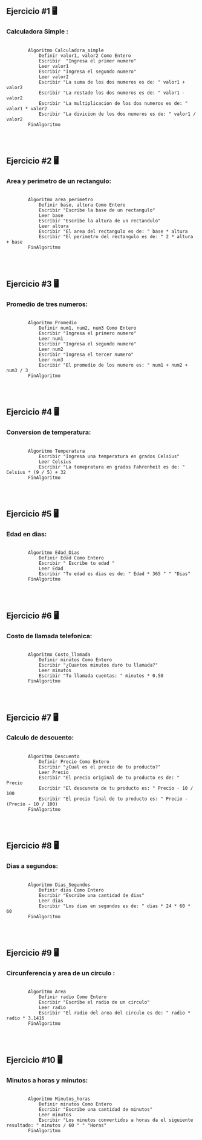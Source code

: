 <h2>Ejercicio #1 🖥️ </h2>
<h3>Calculadora Simple :</h3>
<pre>
    <code> 
        Algoritmo Calculadora_simple 
            Definir valor1, valor2 Como Entero	
            Escribir  "Ingresa el primer numero"
            Leer valor1        
            Escribir "Ingresa el segundo numero"
            Leer valor2
            Escribir "La suma de los dos numeros es de: " valor1 + valor2 
            Escribir "La restade los dos numeros es de: " valor1 - valor2
            Escribir "La multiplicacion de los dos numeros es de: " valor1 * valor2
            Escribir "La divicion de los dos numeros es de: " valor1 / valor2
        FinAlgoritmo
    </code>
</pre>

<br>

<h2>Ejercicio #2 🖥️ </h2>
<h3>Area y perimetro de un rectangulo:</h3>
<pre>
    <code>
        Algoritmo area_perimetro
            Definir base, altura Como Entero
            Escribir "Escribe la base de un rectangulo"
            Leer base 
            Escribir "Escribe la altura de un rectandulo"
            Leer altura 
            Escribir "El area del rectangulo es de: " base * altura 
            Escribir "El perimetro del rectangulo es de: " 2 * altura + base
        FinAlgoritmo
    </code>
</pre>

<br>

<h2>Ejercicio #3 🖥️ </h2>
<h3>Promedio de tres numeros:</h3>
<pre>
    <code>
        Algoritmo Promedio 
            Definir num1, num2, num3 Como Entero
            Escribir "Ingresa el primero numero"
            Leer num1
            Escribir "Ingresa el segundo numero"
            Leer num2 
            Escribir "Ingresa el tercer numero"
            Leer num3
            Escribir "El promedio de los numero es: " num1 + num2 + num3 / 3 
        FinAlgoritmo
    </code>
</pre>

<br>

<h2>Ejercicio #4 🖥️ </h2>
<h3>Conversion de temperatura:</h3>
<pre>
    <code>
        Algoritmo Temperatura
            Escribir "Ingresa una temperatura en grados Celsius"
            Leer Celsius 
            Escribir "La temepratura en grados Fahrenheit es de: " Celsius * (9 / 5) + 32
        FinAlgoritmo
    </code>
</pre>

<br>

<h2>Ejercicio #5 🖥️ </h2>
<h3>Edad en dias:</h3>
<pre>
    <code>
        Algoritmo Edad_Dias
            Definir Edad Como Entero
            Escribir " Escribe tu edad "
            Leer Edad 
            Escribir "Tu edad es dias es de: " Edad * 365 " " "Dias"
        FinAlgoritmo
    </code>
</pre>

<br>

<h2>Ejercicio #6 🖥️ </h2>
<h3>Costo de llamada telefonica:</h3>
<pre>
    <code>
        Algoritmo Costo_llamada
            Definir minutos Como Entero
            Escribir "¿Cuantos minutos duro tu llamada?"
            Leer minutos 
            Escribir "Tu llamada cuentas: " minutos * 0.50
        FinAlgoritmo
    </code>
</pre>

<br>

<h2>Ejercicio #7 🖥️ </h2>
<h3>Calculo de descuento:</h3>
<pre>
    <code>
        Algoritmo Descuento 
            Definir Precio Como Entero
            Escribir "¿Cual es el precio de tu producto?"
            Leer Precio 
            Escribir "El precio original de tu producto es de: " Precio
            Escribir "El descuneto de tu producto es: " Precio - 10 / 100
            Escribir "El precio final de tu producto es: " Precio - (Precio - 10 / 100)
        FinAlgoritmo
    </code>
</pre>

<br>

<h2>Ejercicio #8 🖥️ </h2>
<h3>Dias a segundos:</h3>
<pre>
    <code>
        Algoritmo Dias_Segundos
            Definir dias Como Entero
            Escribir "Escribe una cantidad de dias" 
            Leer dias
            Escribir "Los dias en segundos es de: " dias * 24 * 60 * 60	
        FinAlgoritmo
    </code>
</pre>

<br>

<h2>Ejercicio #9 🖥️ </h2>
<h3>Circunferencia y area de un circulo :</h3>
<pre>
    <code>
        Algoritmo Area 
            Definir radio Como Entero
            Escribir "Escribe el radio de un circulo"
            Leer radio 
            Escribir "El radio del area del circulo es de: " radio * radio * 3.1416
        FinAlgoritmo
    </code>
</pre>

<br>

<h2>Ejercicio #10 🖥️ </h2>
<h3>Minutos a horas y minutos:</h3>
<pre>
    <code>
        Algoritmo Minutos_horas
            Definir minutos Como Entero
            Escribir "Escribe una cantidad de minutos"
            Leer minutos 
            Escribir "Los minutos convertidos a horas da el siguiente resultado: " minutos / 60 " " "Horas"
        FinAlgoritmo
    </code>
</pre>

